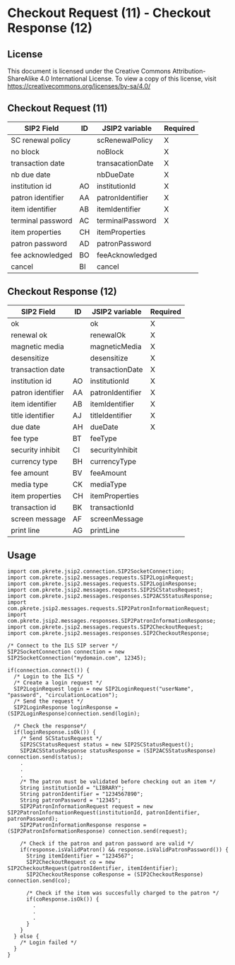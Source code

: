 # Checkout Request (11) - Checkout Response (12)

## License

This document is licensed under the Creative Commons Attribution-ShareAlike 4.0 International License.
To view a copy of this license, visit <https://creativecommons.org/licenses/by-sa/4.0/>

## Checkout Request (11)

SIP2 Field        | ID | JSIP2 variable   | Required
------------------|----|------------------|-----------
SC renewal policy |    | scRenewalPolicy  | X
no block          |    | noBlock          | X
transaction date  |    | transacationDate | X
nb due date       |    | nbDueDate        | X
institution id    | AO | institutionId    | X
patron identifier | AA | patronIdentifier | X
item identifier   | AB | itemIdentifier   | X
terminal password | AC | terminalPassword | X
item properties   | CH | itemProperties   |
patron password   | AD | patronPassword   |
fee acknowledged  | BO | feeAcknowledged  |
cancel            | BI | cancel           |

## Checkout Response (12)

SIP2 Field              | ID | JSIP2 variable        | Required
------------------------|----|-----------------------|-----------
ok | | ok | X
renewal ok | | renewalOk | X
magnetic media | | magneticMedia | X
desensitize | | desensitize | X
transaction date        |    | transactionDate       | X
institution id          | AO | institutionId         | X
patron identifier       | AA | patronIdentifier      | X
item identifier   | AB | itemIdentifier   | X
title identifier | AJ | titleIdentifier | X
due date | AH | dueDate | X
fee type | BT | feeType |
security inhibit | CI | securityInhibit |
currency type | BH | currencyType |
fee amount | BV | feeAmount |
media type | CK | mediaType |
item properties | CH | itemProperties |
transaction id | BK | transactionId |
screen message | AF | screenMessage |
print line | AG | printLine |

## Usage

```
import com.pkrete.jsip2.connection.SIP2SocketConnection;
import com.pkrete.jsip2.messages.requests.SIP2LoginRequest;
import com.pkrete.jsip2.messages.requests.SIP2LoginResponse;
import com.pkrete.jsip2.messages.requests.SIP2SCStatusRequest;
import com.pkrete.jsip2.messages.responses.SIP2ACSStatusResponse;
import com.pkrete.jsip2.messages.requests.SIP2PatronInformationRequest;
import com.pkrete.jsip2.messages.responses.SIP2PatronInformationResponse;
import com.pkrete.jsip2.messages.requests.SIP2CheckoutRequest;
import com.pkrete.jsip2.messages.responses.SIP2CheckoutResponse;

/* Connect to the ILS SIP server */
SIP2SocketConnection connection = new SIP2SocketConnection("mydomain.com", 12345);

if(connection.connect()) {
  /* Login to the ILS */
  /* Create a login request */
  SIP2LoginRequest login = new SIP2LoginRequest("userName", "password", "circulationLocation");
  /* Send the request */
  SIP2LoginResponse loginResponse = (SIP2LoginResponse)connection.send(login);

  /* Check the response*/
  if(loginResponse.isOk()) {
    /* Send SCStatusRequest */
    SIP2SCStatusRequest status = new SIP2SCStatusRequest();
    SIP2ACSStatusResponse statusResponse = (SIP2ACSStatusResponse) connection.send(status); 
    .
    .
    .
    /* The patron must be validated before checking out an item */
    String institutionId = "LIBRARY";
    String patronIdentifier = "1234567890";
    String patronPassword = "12345";
    SIP2PatronInformationRequest request = new SIP2PatronInformationRequest(institutionId, patronIdentifier, patronPassword);
    SIP2PatronInformationResponse response = (SIP2PatronInformationResponse) connection.send(request);

    /* Check if the patron and patron password are valid */
    if(response.isValidPatron() && response.isValidPatronPassword()) {
      String itemIdentifier = "1234567";
      SIP2CheckoutRequest co = new SIP2CheckoutRequest(patronIdentifier, itemIdentifier);
      SIP2CheckoutResponse coResponse = (SIP2CheckoutResponse) connection.send(co);

      /* Check if the item was succesfully charged to the patron */
      if(coResponse.isOk()) {
        .
        .
        .
      }
    }
  } else {
    /* Login failed */
  }
}
```